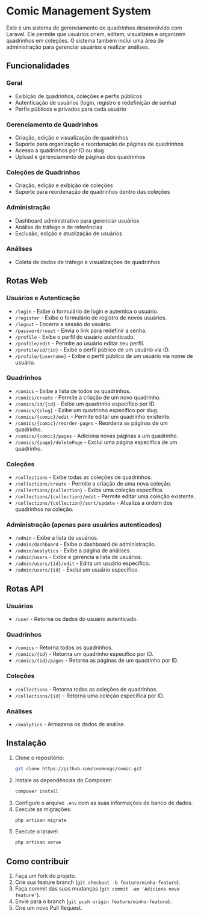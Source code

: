 # Comic Management System

Este é um sistema de gerenciamento de quadrinhos desenvolvido com Laravel. Ele permite que usuários criem, editem, visualizem e organizem quadrinhos em coleções. O sistema também inclui uma área de administração para gerenciar usuários e realizar análises.

## Funcionalidades

### Geral
- Exibição de quadrinhos, coleções e perfis públicos
- Autenticação de usuários (login, registro e redefinição de senha)
- Perfis públicos e privados para cada usuário

### Gerenciamento de Quadrinhos
- Criação, edição e visualização de quadrinhos
- Suporte para organização e reordenação de páginas de quadrinhos
- Acesso a quadrinhos por ID ou slug
- Upload e gerenciamento de páginas dos quadrinhos

### Coleções de Quadrinhos
- Criação, edição e exibição de coleções
- Suporte para reordenação de quadrinhos dentro das coleções

### Administração
- Dashboard administrativo para gerenciar usuários
- Análise de tráfego e de referências
- Exclusão, edição e atualização de usuários

### Análises
- Coleta de dados de tráfego e visualizações de quadrinhos

## Rotas Web

### Usuários e Autenticação
- `/login` - Exibe o formulário de login e autentica o usuário.
- `/register` - Exibe o formulário de registro de novos usuários.
- `/logout` - Encerra a sessão do usuário.
- `/password/reset` - Envia o link para redefinir a senha.
- `/profile` - Exibe o perfil do usuário autenticado.
- `/profile/edit` - Permite ao usuário editar seu perfil.
- `/profile/id/{id}` - Exibe o perfil público de um usuário via ID.
- `/profile/{username}` - Exibe o perfil público de um usuário via nome de usuário.

### Quadrinhos
- `/comics` - Exibe a lista de todos os quadrinhos.
- `/comics/create` - Permite a criação de um novo quadrinho.
- `/comics/id/{id}` - Exibe um quadrinho específico por ID.
- `/comics/{slug}` - Exibe um quadrinho específico por slug.
- `/comics/{comic}/edit` - Permite editar um quadrinho existente.
- `/comics/{comic}/reorder-pages` - Reordena as páginas de um quadrinho.
- `/comics/{comic}/pages` - Adiciona novas páginas a um quadrinho.
- `/comics/{page}/deletePage` - Exclui uma página específica de um quadrinho.

### Coleções
- `/collections` - Exibe todas as coleções de quadrinhos.
- `/collections/create` - Permite a criação de uma nova coleção.
- `/collections/{collection}` - Exibe uma coleção específica.
- `/collections/{collection}/edit` - Permite editar uma coleção existente.
- `/collections/{collection}/sort/update` - Atualiza a ordem dos quadrinhos na coleção.

### Administração (apenas para usuários autenticados)
- `/admin` - Exibe a lista de usuários.
- `/admin/dashboard` - Exibe o dashboard de administração.
- `/admin/analytics` - Exibe a página de análises.
- `/admin/users` - Exibe e gerencia a lista de usuários.
- `/admin/users/{id}/edit` - Edita um usuário específico.
- `/admin/users/{id}` - Exclui um usuário específico.

## Rotas API

### Usuários
- `/user` - Retorna os dados do usuário autenticado.

### Quadrinhos
- `/comics` - Retorna todos os quadrinhos.
- `/comics/{id}` - Retorna um quadrinho específico por ID.
- `/comics/{id}/pages` - Retorna as páginas de um quadrinho por ID.

### Coleções
- `/collections` - Retorna todas as coleções de quadrinhos.
- `/collections/{id}` - Retorna uma coleção específica por ID.

### Análises
- `/analytics` - Armazena os dados de análise.

## Instalação

1. Clone o repositório:
    ```bash
    git clone https://github.com/cosmosgc/comic.git
    ```
2. Instale as dependências do Composer:
    ```bash
    composer install
    ```
3. Configure o arquivo `.env` com as suas informações de banco de dados.
5. Execute as migrações:
    ```bash
    php artisan migrate
    ```
6. Execute o laravel:
    ```bash
    php artisan serve
    ```

## Como contribuir

1. Faça um fork do projeto.
2. Crie sua feature branch (`git checkout -b feature/minha-feature`).
3. Faça commit das suas mudanças (`git commit -am 'Adiciona nova feature'`).
4. Envie para o branch (`git push origin feature/minha-feature`).
5. Crie um novo Pull Request.

